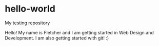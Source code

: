 # hello-world
My testing repository

Hello! My name is Fletcher and I am getting started in Web Design and Development. I am also getting started with git! :)
